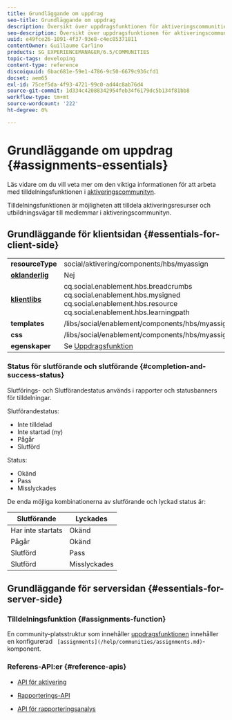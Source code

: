 ```yaml
---
title: Grundläggande om uppdrag
seo-title: Grundläggande om uppdrag
description: Översikt över uppdragsfunktionen för aktiveringscommunities
seo-description: Översikt över uppdragsfunktionen för aktiveringscommunities
uuid: e49fce26-1091-4f37-93e8-c4ec85371811
contentOwner: Guillaume Carlino
products: SG_EXPERIENCEMANAGER/6.5/COMMUNITIES
topic-tags: developing
content-type: reference
discoiquuid: 6bac681e-59e1-4786-9c50-6679c936cfd1
docset: aem65
exl-id: 75cef5da-4f93-4721-99c0-ad44c8ab76d4
source-git-commit: 1d334c42088342954feb34f6179dc5b134f81bb8
workflow-type: tm+mt
source-wordcount: '222'
ht-degree: 0%

---
```


# Grundläggande om uppdrag {#assignments-essentials}

Läs vidare om du vill veta mer om den viktiga informationen för att arbeta med tilldelningsfunktionen i [aktiveringscommunityn](/help/communities/overview.md#enablement-community).

Tilldelningsfunktionen är möjligheten att tilldela aktiveringsresurser och utbildningsvägar till medlemmar i aktiveringscommunityn.

## Grundläggande för klientsidan {#essentials-for-client-side}

<table>
 <tbody>
  <tr>
   <td> <strong>resourceType</strong></td>
   <td>social/aktivering/components/hbs/myassign</td>
  </tr>
  <tr>
   <td> <a href="/help/communities/scf.md#add-or-include-a-communities-component"><strong>oklanderlig</strong></a></td>
   <td>Nej</td>
  </tr>
  <tr>
   <td> <a href="/help/communities/clientlibs.md"><strong>klientlibs</strong></a></td>
   <td>cq.social.enablement.hbs.breadcrumbs<br /> cq.social.enablement.hbs.mysigned<br /> cq.social.enablement.hbs.resource<br /> cq.social.enablement.hbs.learningpath</td>
  </tr>
  <tr>
   <td> <strong>templates</strong></td>
   <td> /libs/social/enablement/components/hbs/myassigned/myassigned.hbs</td>
  </tr>
  <tr>
   <td> <strong>css</strong></td>
   <td> /libs/social/enablement/components/hbs/myassigned/clientlibs/myassigned.css</td>
  </tr>
  <tr>
   <td><strong> egenskaper</strong></td>
   <td>Se <a href="/help/communities/assignments.md">Uppdragsfunktion</a></td>
  </tr>
 </tbody>
</table>

### Status för slutförande och slutförande {#completion-and-success-status}

Slutförings- och Slutförandestatus används i rapporter och statusbanners för tilldelningar.

Slutförandestatus:

* Inte tilldelad
* Inte startad (ny)
* Pågår
* Slutförd

Status:

* Okänd
* Pass
* Misslyckades

De enda möjliga kombinationerna av slutförande och lyckad status är:

| **Slutförande** | **Lyckades** |
|---|---|
| Har inte startats | Okänd |
| Pågår | Okänd |
| Slutförd | Pass |
| Slutförd | Misslyckades |

## Grundläggande för serversidan {#essentials-for-server-side}

### Tilldelningsfunktion {#assignments-function}

En community-platsstruktur som innehåller [uppdragsfunktionen](/help/communities/functions.md#assignments-function) innehåller en konfigurerad ` [assignments](/help/communities/assignments.md)`-komponent.

### Referens-API:er {#reference-apis}

* [API för aktivering](https://helpx.adobe.com/experience-manager/6-5/sites/developing/using/reference-materials/javadoc/com/adobe/cq/social/enablement/reporting/model/api/package-summary.html)

* [Rapporterings-API](https://helpx.adobe.com/experience-manager/6-5/sites/developing/using/reference-materials/javadoc/com/adobe/cq/social/reporting/dv/api/package-summary.html)

* [API för rapporteringsanalys](https://helpx.adobe.com/experience-manager/6-5/sites/developing/using/reference-materials/javadoc/com/adobe/cq/social/reporting/dv/model/api/package-summary.html)
